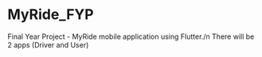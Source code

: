 # MyRide_FYP
Final Year Project - MyRide mobile application using Flutter./n
There will be 2 apps (Driver and User)
